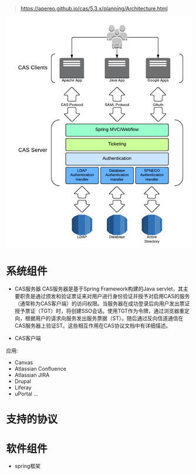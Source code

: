 > https://apereo.github.io/cas/5.3.x/planning/Architecture.html

![image](cas_architecture.png)
# 系统组件
- CAS服务器
CAS服务器是基于Spring Framework构建的Java servlet，其主要职责是通过颁发和验证票证来对用户进行身份验证并授予对启用CAS的服务（通常称为CAS客户端）的访问权限。当服务器在成功登录后向用户发出票证授予票证（TGT）时，将创建SSO会话。使用TGT作为令牌，通过浏览器重定向，根据用户的请求向服务发出服务票据（ST）。随后通过反向信道通信在CAS服务器上验证ST。这些相互作用在CAS协议文档中有详细描述。

- CAS客户端

应用:
- Canvas
- Atlassian Confluence
- Atlassian JIRA
- Drupal
- Liferay
- uPortal
…

# 支持的协议
# 软件组件
  - spring框架
